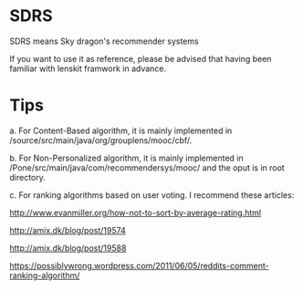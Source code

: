 SDRS
====
SDRS means Sky dragon's recommender systems


If you want to use it as reference, please be advised that having been familiar with lenskit framwork in advance.

Tips
====
a.
For Content-Based algorithm, it is mainly implemented in /source/src/main/java/org/grouplens/mooc/cbf/.

b.
For Non-Personalized algorithm, it is mainly implemented in /Pone/src/main/java/com/recommendersys/mooc/ and the oput is in root directory.

c.
For ranking algorithms based on user voting. I recommend these articles:

http://www.evanmiller.org/how-not-to-sort-by-average-rating.html

http://amix.dk/blog/post/19574

http://amix.dk/blog/post/19588

https://possiblywrong.wordpress.com/2011/06/05/reddits-comment-ranking-algorithm/

